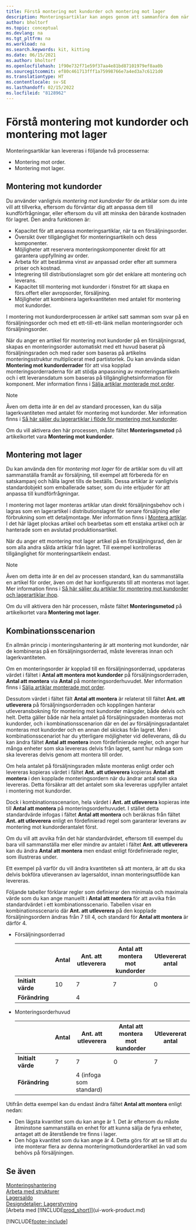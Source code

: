 ```yaml
---
title: Förstå montering mot kundorder och montering mot lager
description: Monteringsartiklar kan anges genom att sammanföra dem när de beställs eller genom att montering att finnas i lagret tills de behov från en försäljningsorder.
author: bholtorf
ms.topic: conceptual
ms.devlang: na
ms.tgt_pltfrm: na
ms.workload: na
ms.search.keywords: kit, kitting
ms.date: 06/15/2021
ms.author: bholtorf
ms.openlocfilehash: 1f90e732f71e59f37aa4e81bd87101979ef8aa0b
ms.sourcegitcommit: ef80c461713fff1a75998766e7a4ed3a7c6121d0
ms.translationtype: HT
ms.contentlocale: sv-SE
ms.lasthandoff: 02/15/2022
ms.locfileid: "8128962"
---
```

# <a name="understanding-assemble-to-order-and-assemble-to-stock"></a>Förstå montering mot kundorder och montering mot lager
Monteringsartiklar kan levereras i följande två processerna:  

-   Montering mot order.  
-   Montering mot lager.  

## <a name="assemble-to-order"></a>Montering mot kundorder  
Du använder vanligtvis *montering mot kundorder* för de artiklar som du inte vill att tillverka, eftersom du förväntar dig att anpassa dem till kundförfrågningar, eller eftersom du vill att minska den bärande kostnaden för lagret. Den andra funktionen är:  

-   Kapacitet för att anpassa monteringsartiklar, när ta en försäljningsorder.  
-   Översikt över tillgänglighet för monteringsartikeln och dess komponenter.  
-   Möjligheter att reservera monteringskomponenter direkt för att garantera uppfyllning av order.  
-   Arbeta för att bestämma vinst av anpassad order efter att summera priser och kostnad.  
-   Integrering till distributionslagret som gör det enklare att montering och leverans.  
-   Kapacitet till montering mot kundorder i fönstret för att skapa en förs.offert eller avropsorder, försäljning.  
-   Möjligheter att kombinera lagerkvantiteten med antalet för montering mot kundorder.  

I montering mot kundorderprocessen är artikel satt samman som svar på en försäljningsorder och med ett ett-till-ett-länk mellan monteringsorder och försäljningsorder.  

När du anger en artikel för montering mot kundorder på en försäljningsrad, skapas en monteringsorder automatiskt med ett huvud baserat på försäljningsraden och med rader som baseras på artikelns monteringsstruktur multiplicerat med partistorlek. Du kan använda sidan **Montering mot kundorderrader** för att visa kopplad monteringsorderraderna för att stödja anpassning av monteringsartikeln och i ett leveransdatum som baseras på tillgänglighetsinformation för komponent. Mer information finns i [Sälja artiklar monterade mot order](assembly-how-to-sell-items-assembled-to-order.md).  

> [!NOTE]  
>  Även om detta inte är en del av standard processen, kan du sälja lagerkvantiteten med antalet för montering mot kundorder. Mer information finns i [Så här säljer du lagerartiklar i flöde för montering mot kundorder](assembly-how-to-sell-inventory-items-in-assemble-to-order-flows.md).  

 Om du vill aktivera den här processen, måste fältet **Monteringsmetod** på artikelkortet vara **Montering mot kundorder**.  

## <a name="assemble-to-stock"></a>Montering mot lager  
 Du kan använda den för *montering mot lager* för de artiklar som du vill att sammanställa framåt av försäljning, till exempel att förbereda för en satskampanj och hålla lagret tills de beställs. Dessa artiklar är vanligtvis standardobjekt som emballerade satser, som du inte erbjuder för att anpassa till kundförfrågningar.  

 I montering mot lager monteras artiklar utan direkt försäljningsbehov och i lagras som en lagerartikel i distributionslagret för senare försäljning eller förbrukning som ett detaljmontage. Mer information finns i [Montera artiklar](assembly-how-to-assemble-items.md). I det här läget plockas artikel och bearbetas som ett enstaka artikel och är hanterade som en avslutad produktionsartikel.  

 När du anger ett montering mot lager artikel på en försäljningsrad, den är som alla andra sålda artiklar från lagret. Till exempel kontrolleras tillgänglighet för monteringsartikeln endast.  

> [!NOTE]  
>  Även om detta inte är en del av processen standard, kan du sammanställa en artikel för order, även om det har konfigurerats till att monteras mot lager. Mer information finns i [Så här säljer du artiklar för montering mot kundorder och lagerartiklar ihop](assembly-how-to-sell-assemble-to-order-items-and-inventory-items-together.md).  

 Om du vill aktivera den här processen, måste fältet **Monteringsmetod** på artikelkortet vara **Montering mot lager**.  

## <a name="combination-scenarios"></a>Kombinationsscenarion  
 En allmän princip i monteringshantering är att montering mot kundorder, när de kombineras på en försäljningsorderrad, måste levereras innan och lagerkvantiteten.  

 Om en monteringsorder är kopplad till en försäljningsorderrad, uppdateras värdet i fältet i **Antal att montera mot kundorder** på försäljningsorderraden, **Antal att montera** via **Antal** på monteringsorderhuvudet. Mer information finns i [Sälja artiklar monterade mot order](assembly-how-to-sell-items-assembled-to-order.md).  

 Dessutom värdet i fältet fält **Antal att montera** är relaterat till fältet **Ant. att utleverera** på försäljningsorderraden och kopplingen hanterar utleveransbokning för montering mot kundorder mängder, både delvis och helt. Detta gäller både när hela antalet på försäljningsraden monteras mot kundorder, och i kombinationsscenarion där en del av försäljningsradantalet monteras mot kundorder och en annan del skickas från lagret. Men i kombinationsscenariot har du ytterligare möjligheter vid delleverans, då du kan ändra fältet **Antal att montera** inom fördefinierade regler, och anger hur många enheter som ska levereras delvis från lagret, samt hur många som ska levereras delvis genom att montera till order.  

 Om hela antalet på försäljningsraden måste monteras enligt order och levereras kopieras värdet i fältet **Ant. att utleverera** kopieras **Antal att montera** i den kopplade monteringsordern när du ändrar antal som ska levereras. Detta försäkrar att det antalet som ska levereras uppfyller antalet i montering mot kundorder.  

 Dock i kombinationsscenarion, hela värdet i **Ant. att utleverera** kopieras inte till **Antal att montera** på monteringsorderhuvudet. I stället detta standardvärde infogas i fältet **Antal att montera** och beräknas från fältet **Ant. att utleverera** enligt en fördefinierad regel som garanterar leverans av montering mot kundorderantalet först.  

 Om du vill att avvika från det här standardvärdet, eftersom till exempel du bara vill sammanställa mer eller mindre av antalet i fältet **Ant. att utleverera** kan du ändra **Antal att montera** men endast enligt fördefinierade regler, som illustreras under.  

 Ett exempel på varför du vill ändra kvantiteten så att montera, är att du ska delvis bokföra utleveransen av lagersaldot, innan monteringsutflöde kan levereras.  

 Följande tabeller förklarar regler som definierar den minimala och maximala värde som du kan ange manuellt i **Antal att montera** för att avvika från standardvärdet i ett kombinationsscenario. Tabellen visar en kombinationsscenario där **Ant. att utleverera** på den kopplade försäljningsordern ändras från 7 till 4, och standard för **Antal att montera** är därför 4.  

- Försäljningsorderrad

    |                | **Antal** | **Ant. att utleverera** | **Antal att montera mot kundorder** | **Utlevererat antal** |
    |----------------|--------------|------------------|-------------------------------|----------------------|
    |**Initialt värde**| 10          | 7                | 7                             | 0                    |
    |**Förändring**      |              | 4                |                               |                      |

- Monteringsorderhuvud

    |                | **Antal** | **Ant. att utleverera** | **Antal att montera mot kundorder** | **Utlevererat antal** |
    |----------------|--------------|------------------|-------------------------------|----------------------|
    |**Initialt värde**| 7           | 7                | 0                             | 7                    |
    |**Förändring**      |              | 4 (infoga som standard)|                         |                      |

Utifrån detta exempel kan du endast ändra fältet **Antal att montera** enligt nedan:  

- Den lägsta kvantitet som du kan ange är 1. Det är eftersom du måste åtminstone sammanställa en enhet för att kunna sälja de fyra enheter, antaget att de återstående tre finns i lager.  
- Den höga kvantitet som du kan ange är 4. Detta görs för att se till att du inte monterar flera av denna monteringmotkundorderartikel än vad som behövs på försäljningen.  

## <a name="see-also"></a>Se även

[Monteringshantering](assembly-assemble-items.md)  
[Arbeta med strukturer](inventory-how-work-BOMs.md)  
[Lagersaldo](inventory-manage-inventory.md)  
[Designdetaljer: Lagerstyrning](design-details-warehouse-management.md)  
[Arbeta med [!INCLUDE[prod_short](includes/prod_short.md)]](ui-work-product.md)


[!INCLUDE[footer-include](includes/footer-banner.md)]